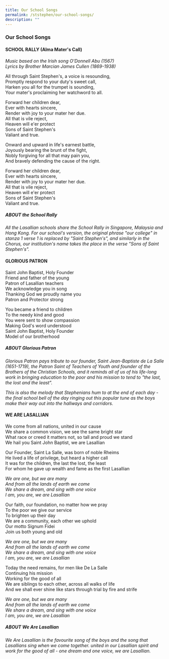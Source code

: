 ```yaml
---
title: Our School Songs
permalink: /ststephen/our-school-songs/
description: ""
---
```

### Our School Songs

#### SCHOOL RALLY (Alma Mater's Call)

_Music based on the Irish song O'Donnell Abu (1567)_&nbsp;<br>
_Lyrics by Brother Marcian James Cullen (1869-1938)_

  

All through Saint Stephen's, a voice is resounding,<br>
Promptly respond to your duty's sweet call,<br>
Harken you all for the trumpet is sounding,<br>
Your mater's proclaiming her watchword to all.

  

Forward her children dear,<br>
Ever with hearts sincere,<br>
Render with joy to your mater her due.<br>
All that is vile reject,<br>
Heaven will e'er protect<br>
Sons of Saint Stephen's<br>
Valiant and true.

  

Onward and upward in life's earnest battle,<br>
Joyously bearing the brunt of the fight,<br>
Nobly forgiving for all that may pain you,<br>
And bravely defending the cause of the right.

  

Forward her children dear,<Br>
Ever with hearts sincere,<br>
Render with joy to your mater her due.<br>
All that is vile reject,<br>
Heaven will e'er protect<br>
Sons of Saint Stephen's<br>
Valiant and true.


##### ABOUT the School Rally

_All the Lasallian schools share the School Rally in Singapore, Malaysia and Hong Kong. For our school's version, the original phrase "our college" in stanza 1 verse 1 is replaced by "Saint Stephen's", and similarly in the Chorus, our institution's name takes the place in the verse "Sons of Saint Stephen's"._

#### GLORIOUS PATRON

Saint John Baptist, Holy Founder<br>
Friend and father of the young<br>
Patron of Lasallian teachers<br>
We acknowledge you in song<br>
Thanking God we proudly name you<br>
Patron and Protector strong

  

You became a friend to children<br>
To the needy kind and good<br>
You were sent to show compassion<br>
Making God's word understood<br>
Saint John Baptist, Holy Founder<br>
Model of our brotherhood


##### ABOUT Glorious Patron

_Glorious Patron pays tribute to our founder, Saint Jean-Baptiste de La Salle (1651-1719), the Patron Saint of Teachers of Youth and founder of the Brothers of the Christian Schools, and it reminds all of us of his life-long work in bringing education to the poor and his mission to tend to "the last, the lost and the least"._

_This is also the melody that Stephenians hum to at the end of each day - the final school bell of the day ringing out this popular tune as the boys make their way out into the hallways and corridors._

#### WE ARE LASALLIAN


We come from all nations, united in our cause<br>
We share a common vision, we see the same bright star<br>
What race or creed it matters not, so tall and proud we stand<br>
We hail you Saint John Baptist, we are Lasallian

  

Our Founder, Saint La Salle, was born of noble Rheims<br>
He lived a life of privilege, but heard a higher call<br>
It was for the children, the last the lost, the least<Br>
For whom he gave up wealth and fame as the first Lasallian

  

*We are one, but we are many* <br>
*And from all the lands of earth we come* <Br>
*We share a dream, and sing with one voice* <br>
*I am, you are, we are Lasallian*

  

Our faith, our foundation, no matter how we pray<br>
To the poor we give our service<br>
To brighten up their day<br>
We are a community, each other we uphold<br>
Our motto Signum Fidei<br>
Join us both young and old

  

*We are one, but we are many* <br>
*And from all the lands of earth we come* <br>
*We share a dream, and sing with one voice* <br>
*I am, you are, we are Lasallian* <br>

  

Today the need remains, for men like De La Salle<br>
Continuing his mission<br>
Working for the good of all<br>
We are siblings to each other, across all walks of life<br>
And we shall ever shine like stars through trial by fire and strife

  

*We are one, but we are many* <br>
*And from all the lands of earth we come* <br>
*We share a dream, and sing with one voice* <br>
*I am, you are, we are Lasallian*


##### ABOUT We Are Lasallian

_We Are Lasallian is the favourite song of the boys and the song that Lasallians sing when we come together. united in our Lasallian spirit and work for the good of all - one dream and one voice, we are Lasallian._

